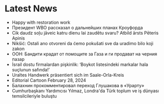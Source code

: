 # Latest News
-  Happy with restoration work
-  Президент WBO рассказал о дальнейших планах Кроуфорда
-  Cik daudz soļu jāveic katru dienu lai zaudētu svaru? Atbild ārsts Pēteris Apinis
-  Nikšić: Ostali ano otvoreni da ćemo pokušati sve da uradimo bilo koji zakon
-  ООН: Бандити крадат от помощите за Газа и ги продават на черния пазар
-  İsrail dostu firmalardan pişkinlik: ‘Boykot listesindeki markalar hala suçlunun safında!’
-  Uraltes Handwerk präsentiert sich im Saale-Orla-Kreis
-  Editorial Cartoon February 28, 2024
-  Балахнин прокомментировал переход Глушакова в «Урарту»
-  Cumhurbaşkanı Yardımcısı Yılmaz, Londra'da Türk toplum ve iş dünyası temsilcileriyle buluştu
